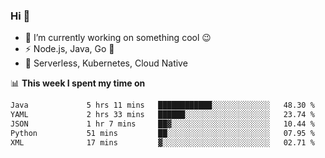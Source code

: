 ### Hi 👋

<!--
**nodejh/nodejh** is a ✨ _special_ ✨ repository because its `README.md` (this file) appears on your GitHub profile.

Here are some ideas to get you started:

- 🔭 I’m currently working on ...
- 🌱 I’m currently learning ...
- 👯 I’m looking to collaborate on ...
- 🤔 I’m looking for help with ...
- 💬 Ask me about ...
- 📫 How to reach me: ...
- 😄 Pronouns: ...
- ⚡ Fun fact: ...
-->

- 🔭 I’m currently working on something cool :wink:
- ⚡ Node.js, Java, Go :thought_balloon:
- 🤖 Serverless, Kubernetes, Cloud Native

📊 **This week I spent my time on**

<!--START_SECTION:waka-->

```txt
Java             5 hrs 11 mins   ████████████░░░░░░░░░░░░░   48.30 %
YAML             2 hrs 33 mins   ██████░░░░░░░░░░░░░░░░░░░   23.74 %
JSON             1 hr 7 mins     ██▓░░░░░░░░░░░░░░░░░░░░░░   10.44 %
Python           51 mins         ██░░░░░░░░░░░░░░░░░░░░░░░   07.95 %
XML              17 mins         ▓░░░░░░░░░░░░░░░░░░░░░░░░   02.71 %
```

<!--END_SECTION:waka-->


<!--
:traffic_light: **Visitors**

![visitors](https://visitor-badge.glitch.me/badge?page_id=nodejh.nodejh)
-->
